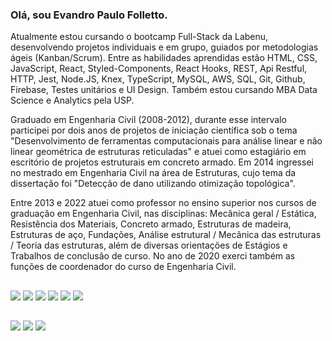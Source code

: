 ### Olá, sou Evandro Paulo Folletto.

<!--
**epfolletto/epfolletto** is a ✨ _special_ ✨ repository because its `README.md` (this file) appears on your GitHub profile.

Here are some ideas to get you started:

- 🔭 I’m currently working on ...
- 🌱 I’m currently learning ...
- 👯 I’m looking to collaborate on ...
- 🤔 I’m looking for help with ...
- 💬 Ask me about ...
- 📫 How to reach me: ...
- 😄 Pronouns: ...
- ⚡ Fun fact: ...
-->

Atualmente estou cursando o bootcamp Full-Stack da Labenu, desenvolvendo projetos individuais e em grupo, guiados por metodologias ágeis (Kanban/Scrum). Entre as habilidades aprendidas estão HTML, CSS, JavaScript, React, Styled-Components, React Hooks, REST, Api Restful, HTTP, Jest, Node.JS, Knex, TypeScript, MySQL, AWS, SQL, Git, Github, Firebase, Testes unitários e UI Design. Também estou cursando MBA Data Science e Analytics pela USP. 

Graduado em Engenharia Civil (2008-2012), durante esse intervalo participei por dois anos de projetos de iniciação científica sob o tema "Desenvolvimento de ferramentas computacionais para análise linear e não linear geométrica de estruturas reticuladas" e atuei como estagiário em escritório de projetos estruturais em concreto armado. Em 2014 ingressei no mestrado em Engenharia Civil na área de Estruturas, cujo tema da dissertação foi "Detecção de dano utilizando otimização topológica".

Entre 2013 e 2022 atuei como professor no ensino superior nos cursos de graduação em Engenharia Civil, nas disciplinas: Mecânica geral / Estática, Resistência dos Materiais, Concreto armado, Estruturas de madeira, Estruturas de aço, Fundações, Análise estrutural / Mecânica das estruturas / Teoria das estruturas, além de diversas orientações de Estágios e Trabalhos de conclusão de curso. No ano de 2020 exerci também as funções de coordenador do curso de Engenharia Civil.

##

<div>
<img src="https://img.shields.io/badge/HTML5-E34F26?style=for-the-badge&logo=html5&logoColor=white">  
<img src="https://img.shields.io/badge/CSS-239120?&style=for-the-badge&logo=css3&logoColor=white">
<img src="https://img.shields.io/badge/JavaScript-F7DF1E?style=for-the-badge&logo=javascript&logoColor=black">
<img src="https://img.shields.io/badge/React-20232A?style=for-the-badge&logo=react&logoColor=61DAFB">
<img src="https://img.shields.io/badge/TypeScript-007ACC?style=for-the-badge&logo=typescript&logoColor=white">
<img src="https://img.shields.io/badge/Node.js-43853D?style=for-the-badge&logo=node.js&logoColor=white">
</div>

##

<div>
  <a href="https://github.com/epfolletto" target="_blank"><img src="https://img.shields.io/badge/GitHub-100000?style=for-the-badge&logo=github&logoColor=white" target="_blank"></a>
  <a href="https://www.linkedin.com/in/evandrofolletto/" target="_blank"><img src="https://img.shields.io/badge/LinkedIn-0077B5?style=for-the-badge&logo=linkedin&logoColor=white" target="_blank"></a>
  <a href="https://www.youtube.com/evandropaulofolletto" target="_blank"><img src="https://img.shields.io/badge/YouTube-FF0000?style=for-the-badge&logo=youtube&logoColor=white" target="_blank"></a>
</div>
